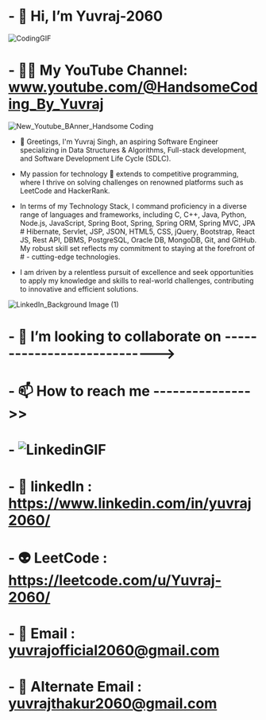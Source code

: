  # - 👋 Hi, I’m Yuvraj-2060                           
![CodingGIF](https://github.com/Yuvraj-2060/Yuvraj-2060/assets/103349788/db25b13d-c34f-4866-99a4-3877f62b8df8)



# - 🧑‍💻 My YouTube Channel: www.youtube.com/@HandsomeCoding_By_Yuvraj

![New_Youtube_BAnner_Handsome Coding](https://github.com/Yuvraj-2060/Yuvraj-2060/assets/103349788/ea908aeb-7127-449f-8f90-3b030832fa41)

 - 👀 Greetings, I'm Yuvraj Singh, an aspiring Software Engineer specializing in Data Structures & Algorithms, Full-stack development, and Software Development Life Cycle (SDLC).

 - My passion for technology 🌱 extends to competitive programming, where I thrive on solving challenges on renowned platforms such as LeetCode and HackerRank.

 - In terms of my Technology Stack, I command proficiency in a diverse range of languages and frameworks, including C, C++, Java, Python, Node.js, JavaScript, Spring Boot, Spring, Spring ORM, Spring MVC, JPA # Hibernate, Servlet, JSP, JSON, HTML5, CSS, jQuery, Bootstrap, React JS, Rest API, DBMS, PostgreSQL, Oracle DB, MongoDB, Git, and GitHub. My robust skill set reflects my commitment to staying at the forefront of # - cutting-edge technologies.

 - I am driven by a relentless pursuit of excellence and seek opportunities to apply my knowledge and skills to real-world challenges, contributing to innovative and efficient solutions.


![LinkedIn_Background Image (1)](https://github.com/Yuvraj-2060/Yuvraj-2060/assets/103349788/23d3a77f-5348-46d9-9023-b4e413bba365)


# - 💞️ I’m looking to collaborate on ---------------------------->
# - 📫 How to reach me --------------->> 

# -  ![LinkedinGIF](https://github.com/Yuvraj-2060/Yuvraj-2060/assets/103349788/ff019f9d-a3da-47f9-a09d-9a3949e84112)
# - 🥷 linkedIn           : https://www.linkedin.com/in/yuvraj2060/


# - 👽 LeetCode           : https://leetcode.com/u/Yuvraj-2060/
# - 📩 Email              : yuvrajofficial2060@gmail.com  
# - 📩 Alternate Email    : yuvrajthakur2060@gmail.com  


<!---
Yuvraj-2060/Yuvraj-2060 is a ✨ special ✨ repository because its `README.md` (this file) appears on your GitHub profile.
You can click the Preview link to take a look at your changes.
--->
